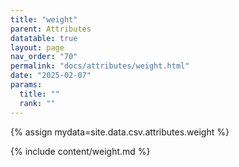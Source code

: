 ```yaml
---
title: "weight"
parent: Attributes
datatable: true
layout: page
nav_order: "70"
permalink: "docs/attributes/weight.html"
date: "2025-02-07"
params:
  title: ""
  rank: ""
---
```

{% assign mydata=site.data.csv.attributes.weight %} 

{% include content/weight.md %}
